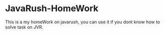 # JavaRush-HomeWork
This is a my homeWork on javarush, you can use it if you dont know how to solve task on JVR.
